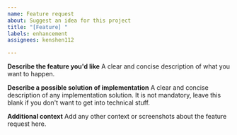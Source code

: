 ```yaml
---
name: Feature request
about: Suggest an idea for this project
title: "[Feature] "
labels: enhancement
assignees: kenshen112

---
```


**Describe the feature you'd like**
A clear and concise description of what you want to happen.

**Describe a possible solution of implementation**
A clear and concise description of any implementation solution. It is not mandatory, leave this blank if you don't want to get into technical stuff.

**Additional context**
Add any other context or screenshots about the feature request here.
